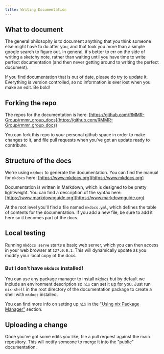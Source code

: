 ```yaml
---
title: Writing Documentation
---
```


## What to document

The general philosophy is to document anything that you think someone else might have to do after you, and that took you more than a simple google search to figure out. In general, it's better to err on the side of writing a sketchy note, rather than waiting until you have time to write perfect documentation (and then never getting around to writing the perfect document).

If you find documentation that is out of date, please do try to update it. Everything is version controlled, so no information is ever lost when you make an edit. Be bold!

## Forking the repo

The repos for the documentation is here: [https://github.com/RMMR-Group/rmmr_group_docs](https://github.com/RMMR-Group/rmmr_group_docs)

You can fork this repo to your personal github space in order to make changes to it, and file pull requests when you've got an update ready to contribute.

## Structure of the docs

We're using `mkdocs` to generate the documentation. You can find the manual for `mkdocs` here:
[https://www.mkdocs.org](https://www.mkdocs.org)

Documentation is written in Markdown, which is designed to be pretty lightweight. You can find a description of the syntax here:
[https://www.markdownguide.org](https://www.markdownguide.org)

At the root level you'll find a file named `mkdocs.yml`, which defines the table of contents for the documentation. If you add a new file, be sure to add it here so it becomes part of the docs.

## Local testing

Running `mkdocs serve` starts a basic web server, which you can then access in your web browser at `127.0.0.1`. This will dynamically update as you modify your local copy of the docs.

### But I don't have `mkdocs` installed!

You can use any package manager to install `mkdocs` but by default we include an environment description so `nix` can set it up for you. Just run `nix-shell` in the root directory of the documentation package to create a shell with `mkdocs` installed.

You can find more info on setting up `nix` in the ["Using nix Package Manager"](using_nix.md) section.

## Uploading a change

Once you've got some edits you like, file a pull request against the main repository. This will notify someone to merge it into the "public" documentation.
